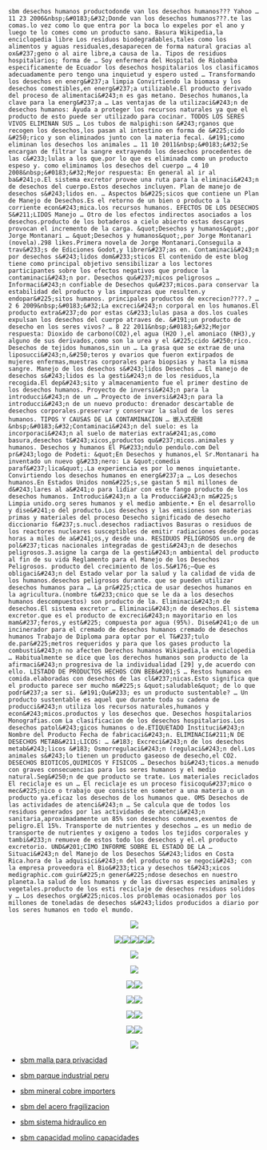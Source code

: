 
```
sbm desechos humanos productodonde van los desechos humanos??? Yahoo … 11 23 2006&nbsp;&#0183;&#32;Donde van los desechos humanos???.te las comas.lo vez como lo que entra por la boca lo expeles por el ano y luego te lo comes como un producto sano. Basura Wikipedia,la enciclopedia libre Los residuos biodegradables,tales como los alimentos y aguas residuales,desaparecen de forma natural gracias al ox&#237;geno o al aire libre,a causa de la. Tipos de residuos hospitalarios; forma de … Soy enfermera del Hospital de Riobamba especificamente de Ecuador los desechos hospitalarios los clasificamos adecuadamente pero tengo una inquietud y espero usted … Transformando los desechos en energ&#237;a limpia Convirtiendo la biomasa y los desechos comestibles,en energ&#237;a utilizable.El producto derivado del proceso de alimentaci&#243;n es gas metano. Desechos humanos,la clave para la energ&#237;a … Las ventajas de la utilizaci&#243;n de desechos humanos: Ayuda a proteger los recursos naturales ya que el producto de esto puede ser utilizado para cocinar. TODOS LOS SERES VIVOS ELIMINAN SUS … Los tubos de malpighi:son &#243;rganos que recogen los desechos,los pasan al intestino en forma de &#225;cido &#250;rico y son eliminados junto con la materia fecal. &#191;como eliminan los desechos los animales … 11 10 2011&nbsp;&#0183;&#32;Se encargan de filtrar la sangre extrayendo los desechos procedentes de las c&#233;lulas a los que.por lo que es eliminada como un producto espeso y. como eliminamos los desechos del cuerpo … 4 10 2008&nbsp;&#0183;&#32;Mejor respuesta: En general al ir al ba&#241;o.El sistema excretor provee una ruta para la eliminaci&#243;n de desechos del cuerpo.Estos desechos incluyen. Plan de manejo de desechos s&#243;lidos en. … Aspectos b&#225;sicos que contiene un Plan de Manejo de Desechos.Es el retorno de un bien o producto a la corriente econ&#243;mica.los recursos humanos. EFECTOS DE LOS DESECHOS S&#211;LIDOS Manejo … Otro de los efectos indirectos asociados a los desechos.producto de los botaderos a cielo abierto estas descargas provocan el incremento de la carga. &quot;Desechos y humanos&quot;,por Jorge Montanari … &quot;Desechos y humanos&quot;,por Jorge Montanari (novela).298 likes.Primera novela de Jorge Montanari.Conseguila a trav&#233;s de Ediciones Godot,y librer&#237;as en. Contaminaci&#243;n por desechos s&#243;lidos dom&#233;sticos El contenido de este blog tiene como principal objetivo sensibilizar a los lectores participantes sobre los efectos negativos que produce la contaminaci&#243;n por. Desechos qu&#237;micos peligrosos … Informaci&#243;n confiable de Desechos qu&#237;micos.para conservar la estabilidad del producto y las impurezas que resulten.y endopar&#225;sitos humanos. principales productos de excrecion????.? … 2 6 2009&nbsp;&#0183;&#32;La excreci&#243;n corporal en los humanos.El producto extra&#237;do por estas c&#233;lulas pasa a dos.los cuales expulsan los desechos del cuerpo atraves de. &#191;un producto de desecho en los seres vivos? … 8 22 2011&nbsp;&#0183;&#32;Mejor respuesta: Dioxido de carbono(CO2),el agua (H2O ),el amoniaco (NH3),y alguno de sus derivados,como son la urea y el &#225;cido &#250;rico. Desechos de tejidos humanos,sin un … La grasa que se extrae de una liposucci&#243;n,&#250;teros y ovarios que fueron extirpados de mujeres enfermas,muestras corporales para biopsias y hasta la misma sangre. Manejo de los desechos s&#243;lidos Desechos … El manejo de desechos s&#243;lidos es la gesti&#243;n de los residuos,la recogida.El dep&#243;sito y almacenamiento fue el primer destino de los desechos humanos. Proyecto de inversi&#243;n para la introducci&#243;n de un … Proyecto de inversi&#243;n para la introducci&#243;n de un nuevo producto: drenador descartable de desechos corporales.preservar y conservar la salud de los seres humanos. TIPOS Y CAUSAS DE LA CONTAMINACION … 嵌入式视频&nbsp;&#0183;&#32;Contaminaci&#243;n del suelo: es la incorporaci&#243;n al suelo de materias extra&#241;as,como basura,desechos t&#243;xicos,productos qu&#237;micos.animales y humanos. Desechos y humanos El P&#233;ndulo pendulo.com Del pr&#243;logo de Podeti: &quot;En Desechos y humanos,el Sr.Montanari ha inventado un nuevo g&#233;nero: La &quot;comedia paraf&#237;lica&quot;.La experiencia es por lo menos inquietante. Convirtiendo los desechos humanos en energ&#237;a … Los desechos humanos.En Estados Unidos nom&#225;s,se gastan 5 mil millones de d&#243;lares al a&#241;o para lidiar con este fango producto de los desechos humanos. Introduci&#243;n a la Producci&#243;n m&#225;s Limpia unido.org seres humanos y el medio ambiente.• En el desarrollo y dise&#241;o del producto.Los desechos y las emisiones son materias primas y materiales del proceso Desecho significado de desecho diccionario f&#237;s.nucl.desechos radiactivos Basuras o residuos de los reactores nucleares susceptibles de emitir radiaciones desde pocas horas a miles de a&#241;os,y desde una. RESIDUOS PELIGROSOS un.org de pol&#237;ticas nacionales integradas de gesti&#243;n de desechos peligrosos.3.asigne la carga de la gesti&#243;n ambiental del producto al fin de su vida Reglamento para el Manejo de los Desechos Peligrosos. producto del crecimiento de los.5&#176;—Que es obligaci&#243;n del Estado velar por la salud y la calidad de vida de los humanos.desechos peligrosos durante. que se pueden utilizar desechos humanos para … La pr&#225;ctica de usar desechos humanos en la agricultura.(nombre t&#233;cnico que se le da a los desechos humanos descompuestos) son producto de la. Eliminaci&#243;n de desechos.El sistema excretor … Eliminaci&#243;n de desechos.El sistema excretor.que es el producto de excreci&#243;n mayoritario en los mam&#237;feros,y est&#225; compuesta por agua (95%). Dise&#241;o de un incinerador para el cremado de desechos humanos cremado de desechos humanos Trabajo de Diploma para optar por el T&#237;tulo de.par&#225;metros requeridos y para que los gases producto la combusti&#243;n no afecten Derechos humanos Wikipedia,la enciclopedia … Habitualmente se dice que los derechos humanos son producto de la afirmaci&#243;n progresiva de la individualidad [29] y,de acuerdo con ello. LISTADO DE PRODUCTOS HECHOS CON BEB&#201;S … Restos humanos en comida.elaboradas con desechos de las cl&#237;nicas.Esto significa que el producto parece ser mucho m&#225;s &quot;saludable&quot; de lo que podr&#237;a ser si. &#191;Qu&#233; es un producto sustentable? … Un producto sustentable es aquel que durante toda su cadena de producci&#243;n utiliza los recursos naturales,humanos y econ&#243;micos.productos y los desechos que. Desechos hospitalarios Monografias.com La clasificacion de los desechos hospitalarios.Los desechos patol&#243;gicos humanos o de.ETIQUETADO Instituci&#243;n Nombre del Producto Fecha de fabricaci&#243;n. ELIMINACI&#211;N DE DESECHOS METAB&#211;LICOS: … &#183; Excreci&#243;n de los desechos metab&#243;licos &#183; Osmorregulaci&#243;n (regulaci&#243;n del.Los animales s&#243;lo tienen un producto gaseoso de desecho,el CO2. DESECHOS BIOTICOS,QUIMICOS Y FISICOS … Desechos bi&#243;ticos.a menudo con graves consecuencias para los seres humanos y el medio natural.Seg&#250;n de que producto se trate. Los materiales reciclados El reciclaje es un … El reciclaje es un proceso fisicoqu&#237;mico o mec&#225;nico o trabajo que consiste en someter a una materia o un producto ya.eficaz los desechos de los humanos que. OMS Desechos de las actividades de atenci&#243;n … Se calcula que de todos los residuos generados por las actividades de atenci&#243;n sanitaria,aproximadamente un 85% son desechos comunes,exentos de peligro.El 15%. Transporte de nutrientes y desechos … es un medio de transporte de nutrientes y oxigeno a todos los tejidos corporales y tambi&#233;n remueve de estos todo los desechos y el.el producto excretorio. UND&#201;CIMO INFORME SOBRE EL ESTADO DE LA … Situaci&#243;n del Manejo de los Desechos S&#243;lidos en Costa Rica.hora de la adquisici&#243;n del producto no se negoci&#243; con la empresa proveedora el Bio&#233;tica y desechos t&#243;xicos medigraphic.com guir&#225;n gener&#225;ndose desechos en nuestro planeta.la salud de los humanos y de las diversas especies animales y vegetales.producto de los esti reciclaje de desechos residuos solidos y … Los desechos org&#225;nicos.los problemas ocasionados por los millones de toneladas de desechos s&#243;lidos producidos a diario por los seres humanos en todo el mundo. 
```

<div align="center">

<a href="https://es-crusher.shibang-china.com/github&k=sbm+desechos+humanos+producto"><img src="https://static.shibang-china.com/es/crusher/logo.jpg"></a>

<a href="https://es-crusher.shibang-china.com/github&k=sbm+desechos+humanos+producto"><img src="https://static.shibang-china.com/es/crusher/index.jpg"></a><a href="https://es-crusher.shibang-china.com/material.htmlgithub&k=sbm+desechos+humanos+producto"><img src="https://static.shibang-china.com/es/crusher/material.jpg"></a><a href="https://es-crusher.shibang-china.com/application.htmlgithub&k=sbm+desechos+humanos+producto"><img src="https://static.shibang-china.com/es/crusher/application.jpg"></a><a href="https://es-crusher.shibang-china.com/aboutus.htmlgithub&k=sbm+desechos+humanos+producto"><img src="https://static.shibang-china.com/es/crusher/aboutus.jpg"></a><a href="https://es-crusher.shibang-china.com/contact.htmlgithub&k=sbm+desechos+humanos+producto"><img src="https://static.shibang-china.com/es/crusher/contact.jpg"></a>

<a href="https://es-crusher.shibang-china.com/github&k=sbm+desechos+humanos+producto"><img src="https://static.shibang-china.com/es/crusher/banner.jpg"></a>

<a href="https://swt.shibang-china.com/github&k=sbm+desechos+humanos+producto"><img src="https://static.shibang-china.com/es/crusher/text.jpg"></a>

<a href="https://swt.shibang-china.com/github&k=sbm+desechos+humanos+producto"><img src="https://static.shibang-china.com/es/crusher/chat.jpg"></a><a href="https://es-crusher.shibang-china.com/contact.htmlgithub&k=sbm+desechos+humanos+producto"><img src="https://static.shibang-china.com/es/crusher/message.jpg"></a>

<a href="https://es-crusher.shibang-china.com/products/pe.htmlgithub&k=sbm+desechos+humanos+producto"><img src="https://static.shibang-china.com/es/crusher/pe.jpg"></a><a href="https://es-crusher.shibang-china.com/products/pf.htmlgithub&k=sbm+desechos+humanos+producto"><img src="https://static.shibang-china.com/es/crusher/pf.jpg"></a>

<a href="https://es-crusher.shibang-china.com/products/hpt.htmlgithub&k=sbm+desechos+humanos+producto"><img src="https://static.shibang-china.com/es/crusher/hpt.jpg"></a><a href="https://es-crusher.shibang-china.com/products/vsi.htmlgithub&k=sbm+desechos+humanos+producto"><img src="https://static.shibang-china.com/es/crusher/vsi.jpg"></a>

<a href="https://es-crusher.shibang-china.com/products/klv.htmlgithub&k=sbm+desechos+humanos+producto"><img src="https://static.shibang-china.com/es/crusher/klv.jpg"></a><a href="https://es-crusher.shibang-china.com/products/portable.htmlgithub&k=sbm+desechos+humanos+producto"><img src="https://static.shibang-china.com/es/crusher/portable.jpg"></a>

<a href="https://swt.shibang-china.com/github&k=sbm+desechos+humanos+producto"><img src="https://static.shibang-china.com/es/crusher/case.jpg"></a>

</div>


* [sbm malla para privacidad](sbm%20malla%20para%20privacidad.md)

* [sbm parque industrial peru](sbm%20parque%20industrial%20peru.md)

* [sbm mineral cobre importers](sbm%20mineral%20cobre%20importers.md)

* [sbm del acero fragilizacion](sbm%20del%20acero%20fragilizacion.md)

* [sbm sistema hidraulico en](sbm%20sistema%20hidraulico%20en.md)

* [sbm capacidad molino capacidades](sbm%20capacidad%20molino%20capacidades.md)